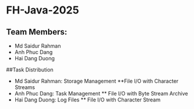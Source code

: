 # FH-Java-2025
## Team Members: 
* Md Saidur Rahman
* Anh Phuc Dang
* Hai Dang Duong


##Task Distribution 
* Md Saidur Rahman: Storage Management
  **File I/O with Character Streams
* Anh Phuc Dang: Task Management
  ** File I/O with Byte Stream Archive
* Hai Dang Duong: Log Files
  ** File I/O with Character Stream
